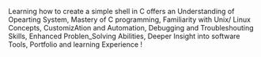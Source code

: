 Learning how to create a simple shell in C offers an Understanding of Opearting System, Mastery of C programming, Familiarity with Unix/ Linux Concepts, CustomizAtion and Automation, Debugging and Troubleshouting Skills, Enhanced Problen_Solving Abilities, Deeper Insight into software Tools, Portfolio and learning Experience !

